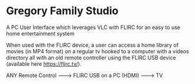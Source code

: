 # Gregory Family Studio

A PC User Interface which leverages VLC with FLIRC for an easy to use home entertainment system

When used with the FLIRC device, a user can access a home library of movies (in MP4 format) on a regular tv hooked to a computer with a videos directory all with  an old remote controller using the FLIRC USB device (available here https://flirc.tv/). 

ANY Remote Control ---> FLIRC USB on a PC (HDMI) ---> TV
